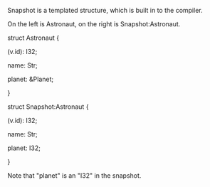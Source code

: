 Snapshot is a templated structure, which is built in to the compiler.

On the left is Astronaut, on the right is Snapshot:Astronaut.

struct Astronaut {

(v.id): I32;

name: Str;

planet: &Planet;

}

struct Snapshot:Astronaut {

(v.id): I32;

name: Str;

planet: I32;

}

Note that \"planet\" is an \"I32\" in the snapshot.
